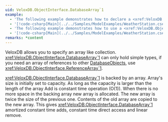 ```yaml
---
uid: VeloxDB.ObjectInterface.DatabaseArray`1
example:
  - 'The following example demonstrates how to declare a <xref:VeloxDB.ObjectInterface.DatabaseArray`1> property.'
  - '[!code-csharp[Main](../../Samples/ModelExamples/WeatherStation.cs#WeatherStation)]'
  - 'The following example demonstrates how to use a <xref:VeloxDB.ObjectInterface.DatabaseArray`1>.'
  - '[!code-csharp[Main](../../Samples/ModelExamples/WeatherStation.cs#CreateTestStation)]'
remarks: *content
---
```

VeloxDB allows you to specify an array like collection. <xref:VeloxDB.ObjectInterface.DatabaseArray`1> can only hold simple types, if you need an array of references to other [DatabaseObjects](xref:VeloxDB.ObjectInterface.DatabaseObject), use <xref:VeloxDB.ObjectInterface.ReferenceArray`1>.

<xref:VeloxDB.ObjectInterface.DatabaseArray`1> is backed by an array. Array's size is initially set to capacity. As long as the capacity is larger than the length of the array Add is constant time operation (O(1)). When there is no more space in the backing array new array is allocated. The new array is twice the size of the previous one. Contents of the old array are copied to the new array. This gives <xref:VeloxDB.ObjectInterface.DatabaseArray`1> amortized constant time adds, constant time direct access and linear remove.


